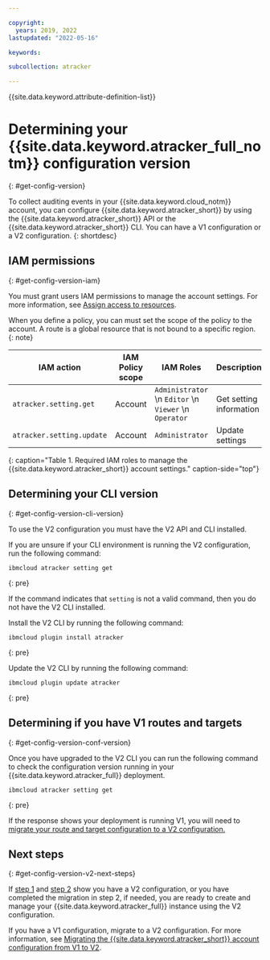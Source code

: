 ```yaml
---

copyright:
  years: 2019, 2022
lastupdated: "2022-05-16"

keywords: 

subcollection: atracker

---
```


{{site.data.keyword.attribute-definition-list}}


# Determining your {{site.data.keyword.atracker_full_notm}} configuration version
{: #get-config-version}

To collect auditing events in your {{site.data.keyword.cloud_notm}} account, you can configure {{site.data.keyword.atracker_short}} by using the {{site.data.keyword.atracker_short}} API or the {{site.data.keyword.atracker_short}} CLI. You can have a V1 configuration or a V2 configuration.
{: shortdesc}



## IAM permissions 
{: #get-config-version-iam}

You must grant users IAM permissions to manage the account settings. For more information, see [Assign access to resources](/docs/account?topic=account-assign-access-resources).

When you define a policy, you can must set the scope of the policy to the account. A route is a global resource that is not bound to a specific region.  
{: note}

| IAM action               | IAM Policy scope  | IAM Roles                          | Description         |
| ------------------------ | ----------------- | ---------------------------------- | -------------- |
| `atracker.setting.get`    | Account        | `Administrator`  \n `Editor`  \n `Viewer`  \n `Operator` | Get setting information |
| `atracker.setting.update` | Account        | `Administrator`| Update settings |
{: caption="Table 1. Required IAM roles to manage the {{site.data.keyword.atracker_short}} account settings." caption-side="top"}



## Determining your CLI version
{: #get-config-version-cli-version}

To use the V2 configuration you must have the V2 API and CLI installed.

If you are unsure if your CLI environment is running the V2 configuration, run the following command:

```text
ibmcloud atracker setting get
```
{: pre}

If the command indicates that `setting` is not a valid command, then you do not have the V2 CLI installed. 

Install the V2 CLI by running the following command:

```text
ibmcloud plugin install atracker
```
{: pre}

Update the V2 CLI by running the following command:

```text
ibmcloud plugin update atracker
```
{: pre}

## Determining if you have V1 routes and targets
{: #get-config-version-conf-version}

Once you have upgraded to the V2 CLI you can run the following command to check the configuration version running in your {{site.data.keyword.atracker_full}} deployment.

```text
ibmcloud atracker setting get
```
{: pre}

If the response shows your deployment is running V1, you will need to [migrate your route and target configuration to a V2 configuration.](/docs/atracker?topic=atracker-migrate-resources)


## Next steps
{: #get-config-version-v2-next-steps}

If [step 1](#cli_version) and [step 2](#conf_version) show you have a V2 configuration, or you have completed the migration in step 2, if needed, you are ready to create and manage your {{site.data.keyword.atracker_full}} instance using the V2 configuration.

If you have a V1 configuration, migrate to a V2 configuration. For more information, see [Migrating the {{site.data.keyword.atracker_short}} account configuration from V1 to V2](/docs/atracker?topic=atracker-migration&interface=cli). 


